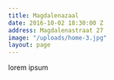 ```yaml
---
title: Magdalenazaal
date: 2016-10-02 18:30:00 Z
address: Magdalenastraat 27
image: "/uploads/home-3.jpg"
layout: page
---
```


lorem ipsum
